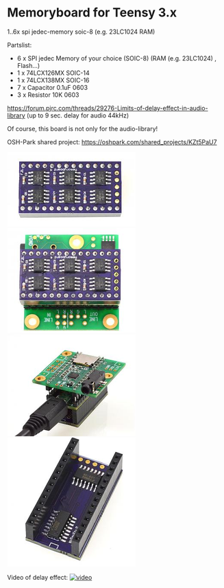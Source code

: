# Memoryboard for Teensy 3.x

1..6x spi jedec-memory soic-8 (e.g. 23LC1024 RAM)

Partslist:

- 6 x SPI jedec Memory of your choice (SOIC-8) (RAM (e.g. 23LC1024) , Flash...)
- 1 x 74LCX126MX SOIC-14
- 1 x 74LCX138MX SOIC-16
- 7 x Capacitor 0.1uF 0603
- 3 x Resistor 10K 0603


https://forum.pjrc.com/threads/29276-Limits-of-delay-effect-in-audio-library
(up to 9 sec. delay for audio 44kHz)

Of course, this board is not only for the audio-library! 


OSH-Park shared project:
https://oshpark.com/shared_projects/KZt5PaU7

![](https://github.com/FrankBoesing/memoryboard/blob/master/img/memoryboard1.jpg)
![](https://github.com/FrankBoesing/memoryboard/blob/master/img/memoryboard2.jpg)
![](https://github.com/FrankBoesing/memoryboard/blob/master/img/memoryboard3.jpg)
![](https://github.com/FrankBoesing/memoryboard/blob/master/img/memoryboard4.jpg)

Video of delay effect:
[![video](http://img.youtube.com/vi/d80d1HWy5_s/0.jpg)](https://www.youtube.com/watch?v=d80d1HWy5_s)
